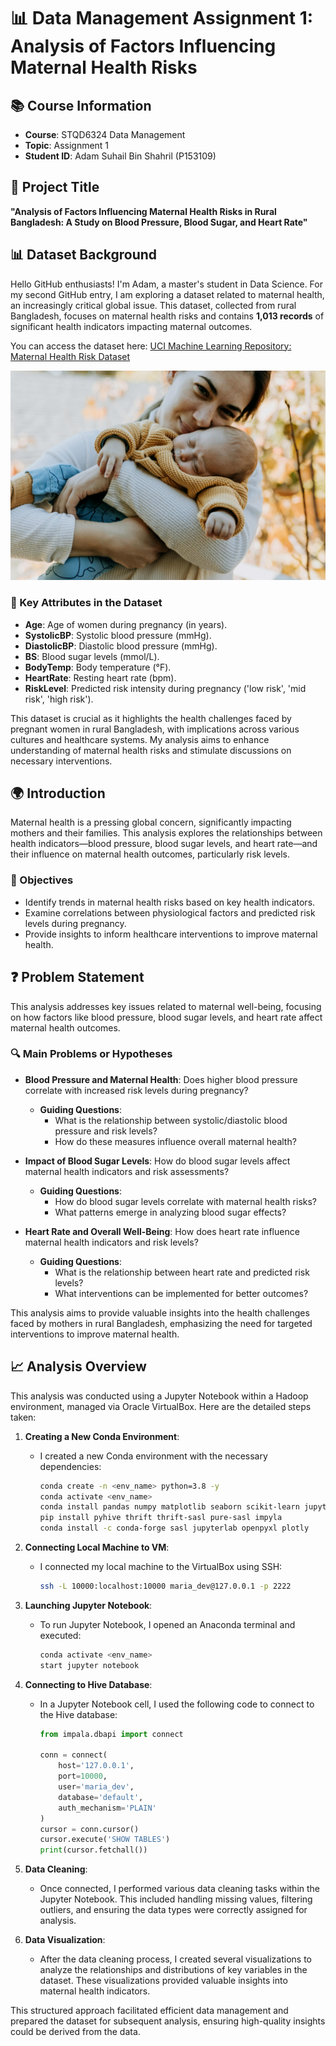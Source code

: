 # 📊 Data Management Assignment 1: Analysis of Factors Influencing Maternal Health Risks

## 📚 Course Information
- **Course**: STQD6324 Data Management
- **Topic**: Assignment 1
- **Student ID**: Adam Suhail Bin Shahril (P153109)

## 📝 Project Title
**"Analysis of Factors Influencing Maternal Health Risks in Rural Bangladesh: A Study on Blood Pressure, Blood Sugar, and Heart Rate"**

## 📊 Dataset Background
Hello GitHub enthusiasts! I'm Adam, a master's student in Data Science. For my second GitHub entry, I am exploring a dataset related to maternal health, an increasingly critical global issue. This dataset, collected from rural Bangladesh, focuses on maternal health risks and contains **1,013 records** of significant health indicators impacting maternal outcomes.

You can access the dataset here: [UCI Machine Learning Repository: Maternal Health Risk Dataset](https://archive.ics.uci.edu/dataset/863/maternal+health+risk)

![Maternal Health](maternal_health.jpg) <!-- Maternal health image -->

### 🔑 Key Attributes in the Dataset
- **Age**: Age of women during pregnancy (in years).
- **SystolicBP**: Systolic blood pressure (mmHg).
- **DiastolicBP**: Diastolic blood pressure (mmHg).
- **BS**: Blood sugar levels (mmol/L).
- **BodyTemp**: Body temperature (°F).
- **HeartRate**: Resting heart rate (bpm).
- **RiskLevel**: Predicted risk intensity during pregnancy ('low risk', 'mid risk', 'high risk').

This dataset is crucial as it highlights the health challenges faced by pregnant women in rural Bangladesh, with implications across various cultures and healthcare systems. My analysis aims to enhance understanding of maternal health risks and stimulate discussions on necessary interventions.

## 🌍 Introduction
Maternal health is a pressing global concern, significantly impacting mothers and their families. This analysis explores the relationships between health indicators—blood pressure, blood sugar levels, and heart rate—and their influence on maternal health outcomes, particularly risk levels.

### 🎯 Objectives
- Identify trends in maternal health risks based on key health indicators.
- Examine correlations between physiological factors and predicted risk levels during pregnancy.
- Provide insights to inform healthcare interventions to improve maternal health.

## ❓ Problem Statement
This analysis addresses key issues related to maternal well-being, focusing on how factors like blood pressure, blood sugar levels, and heart rate affect maternal health outcomes.

### 🔍 Main Problems or Hypotheses
- **Blood Pressure and Maternal Health**: Does higher blood pressure correlate with increased risk levels during pregnancy?
  - **Guiding Questions**:
    - What is the relationship between systolic/diastolic blood pressure and risk levels?
    - How do these measures influence overall maternal health?

- **Impact of Blood Sugar Levels**: How do blood sugar levels affect maternal health indicators and risk assessments?
  - **Guiding Questions**:
    - How do blood sugar levels correlate with maternal health risks?
    - What patterns emerge in analyzing blood sugar effects?

- **Heart Rate and Overall Well-Being**: How does heart rate influence maternal health indicators and risk levels?
  - **Guiding Questions**:
    - What is the relationship between heart rate and predicted risk levels?
    - What interventions can be implemented for better outcomes?

This analysis aims to provide valuable insights into the health challenges faced by mothers in rural Bangladesh, emphasizing the need for targeted interventions to improve maternal health.

## 📈 Analysis Overview
This analysis was conducted using a Jupyter Notebook within a Hadoop environment, managed via Oracle VirtualBox. Here are the detailed steps taken:


1. **Creating a New Conda Environment**:
   - I created a new Conda environment with the necessary dependencies:
     ```bash
     conda create -n <env_name> python=3.8 -y
     conda activate <env_name>
     conda install pandas numpy matplotlib seaborn scikit-learn jupyter
     pip install pyhive thrift thrift-sasl pure-sasl impyla
     conda install -c conda-forge sasl jupyterlab openpyxl plotly
     ```

2. **Connecting Local Machine to VM**:
   - I connected my local machine to the VirtualBox using SSH:
     ```bash
     ssh -L 10000:localhost:10000 maria_dev@127.0.0.1 -p 2222
     ```

3. **Launching Jupyter Notebook**:
   - To run Jupyter Notebook, I opened an Anaconda terminal and executed:
     ```bash
     conda activate <env_name>
     start jupyter notebook
     ```

4. **Connecting to Hive Database**:
   - In a Jupyter Notebook cell, I used the following code to connect to the Hive database:
     ```python
     from impala.dbapi import connect

     conn = connect(
         host='127.0.0.1',
         port=10000,
         user='maria_dev',
         database='default',
         auth_mechanism='PLAIN'
     )
     cursor = conn.cursor()
     cursor.execute('SHOW TABLES')
     print(cursor.fetchall())
     ```

5. **Data Cleaning**:
   - Once connected, I performed various data cleaning tasks within the Jupyter Notebook. This included handling missing values, filtering outliers, and ensuring the data types were correctly assigned for analysis.

6. **Data Visualization**:
   - After the data cleaning process, I created several visualizations to analyze the relationships and distributions of key variables in the dataset. These visualizations provided valuable insights into maternal health indicators.

This structured approach facilitated efficient data management and prepared the dataset for subsequent analysis, ensuring high-quality insights could be derived from the data.
